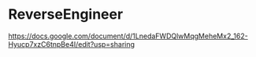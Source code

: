 # ReverseEngineer

https://docs.google.com/document/d/1LnedaFWDQlwMqgMeheMx2_162-Hyucp7xzC6tnpBe4I/edit?usp=sharing